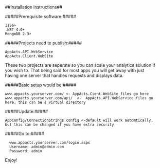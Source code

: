 ##Installation Instructions##

#####Prerequisite software:#####

    IIS6+
    .NET 4.0+
    MongoDB 2.3+



#####Projects need to publish:#####

    AppActs.API.WebService
    AppActs.Client.WebSite

These two projects are seperate so you can scale your analytics solution if you wish to.
That being said for most apps you will get away with just having one server that handles requests and displays data.



#####Basic setup would be:#####

    www.appacts.yourserver.com/ <- AppActs.Cient.WebSite files go here
    www.appacts.yourserver.com/api/  <-  AppActs.API.WebService files go here, this can be a virtual directory



#####Update:#####

    AppConfig/ConnectionStrings.config <-default will work automtically, but this can be changed if you have extra security


#####Go to:#####
  
      www.appacts.yourserver.com/login.aspx
      Username: admin@admin.com
      Password: admin

Enjoy!


